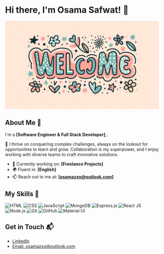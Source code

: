 # Hi there, I'm Osama Safwat! 👋
<div align="center">
<img src="https://raw.githubusercontent.com/osamazxo/assets/main/images/welcome.png">
</div>


## About Me 🚀

I'm a **[Software Engineer & Full Stack Developer]**;.

🌟 I thrive on conquering complex challenges, always on the lookout for opportunities to learn and grow. Collaboration is my superpower, and I enjoy working with diverse teams to craft innovative solutions.

- 🔭 Currently working on: **[Freelance Projects]**
- 🌍 Fluent in: **[English]**
- 📫 Reach out to me at: **[osamazxo@outlook.com]**



## My Skills 🧠
![HTML](https://img.shields.io/badge/-HTML-E34F26?style=flat-square&logo=html5&logoColor=white)
![CSS](https://img.shields.io/badge/-CSS-1572B6?style=flat-square&logo=css3&logoColor=white)
![JavaScript](https://img.shields.io/badge/-JavaScript-F7DF1E?style=flat-square&logo=javascript&logoColor=black)
![MongoDB](https://img.shields.io/badge/-MongoDB-black?style=flat-square&logo=mongodb)
![Express.js](https://img.shields.io/badge/Express%20js-000000?style=flat-square&logo=express&logoColor=white)
![React JS](https://img.shields.io/badge/-React-61DAFB?style=flat-square&logo=react&logoColor=black)
![Node.js](https://img.shields.io/badge/-Nodejs-black?style=flat-square&logo=Node.js)
![Git](https://img.shields.io/badge/-Git-black?style=flat-square&logo=git)
![GitHub](https://img.shields.io/badge/-GitHub-black?style=flat-square&logo=github)
![Material UI](https://img.shields.io/badge/Material%20UI-007FFF?style=flat-square&logo=mui&logoColor=white)



## Get in Touch 📬
- [LinkedIn](https://www.linkedin.com/in/osamazxo)
- [Email: osamazxo@outlook.com](mailto:osamazxo@outlook.com)
